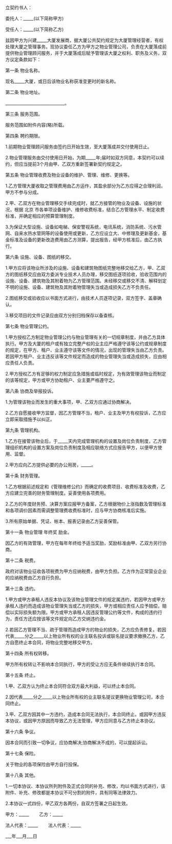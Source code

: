 
 


立契约书人：


委托人：_____(以下简称甲方)


受任人：_____(以下简称乙方)


兹因甲方为兴建_____大厦发展商，据大厦公共契约规定为大厦管理经营者，有权处理大厦之管理事务。现协议委任乙方为甲方之物业管理公司，负责在大厦落成前提供物业管理顾问服务，并于大厦落成后赋予管理该大厦之权利、职务及义务，双方议定条款如下：


第一条 物业名称。


现名_____大厦，或日后该物业名称获准变更时的新名称。


第二条 物业地址。


_____________________________。


第三条 服务范围。


服务范围如附件内容(略)所载。


第四条 聘约期限。


1.前期物业管理顾问服务由签约日开始生效，至大厦落成并交付使用日止。


2.物业管理服务由交付使用日开始，为期_____年;届时如双方同意，本契约可以续约，但应当提前3个月由甲、乙双方重新签署新契约规定之。


第五条 物业管理收费及物业设备的维护、管理、维修、更换等。


1.乙方管理大厦收取之管理费用由乙方运作，其盈余部分为乙方应得之合理利润，甲方不参与分成。


2.甲、乙双方在物业管理移交手续完成时，就乙方接管的物业及设备、设施的状况，根据
北京
市各单项设备维护、维修收费标准，结合乙方管理水平、制定收费标准，并确定相应的预算管理制度。


3.为保证大型设施、设备如电梯、保安警视系统，电讯系统，消防系统、污水管网、自来水热水管网等的设备使用或更新，乙方应设立大、中修理及更新基金，基金标准及设备的更新改造费用由乙方测算，提出报告，经甲方核准后，由乙方执行。


第六条 设施、设备、图纸的移交。


1.甲方应将该物业所涉及的设施、设备和建筑物图纸完整地移交给乙方，甲、乙双方的图纸移交应由双方委派专业技术人员办理，移交图纸逐项验收，验收范围内的设施、设备、建筑物及其附着物为乙方管理范围。未经移交或移交不清、解释划定不明的设施、设备、建筑物及其附着物管理失当或造成损失乙方不负责任。


2.图纸移交或验收应以书面方式进行，由技术人员逐项记录，双方签字、盖章确认。


3.移交项目的文件记录应由双方分别归档保存以备查核。


第七条 物业管理公约。


1.甲方授权乙方制定物业管理公约与物业管理有关的一切规章制度，并由乙方具体执行。甲方及大厦的租户或有独立完整产权的业主应严格遵守该等公约或规章制度的规定，在甲方、租户、业主遵守该等文件的情况，出现的管理失当由乙方负责。若因甲方租户、业主违反该等文件规定而造成的物业管理失当或造成损失，应由相应责任人负责。


2.甲方授权乙方有足够的权力制定应急措施或临时规定，为有效管理该物业而制定的该等规定，甲方或甲方协助租户、业主要严格遵守之。


第八条 协商及举报投诉。


1.为管理该物业而发生的重大事项，甲、乙双方应通过协商解决。


2.乙方自愿接收甲方监督，因乙方管理不当，租户、业主及甲方有权投诉，乙方应立即采取措施予以纠正。


第九条 管理机构。


1.乙方在接管该物业后，于_____天内完成管理机构的设置及岗位负责制度，乙方管理组织机构的设置方案及岗位负责制度及相应联络方式应报告甲方，以便甲方使用、监督。


2.甲方应向乙方提供必要的办公用房，_____。


第十条 财务管理。


1.乙方根据前述规定和《管理维修公约》而确定的收费项目、收费标准及收费，乙方应建立完善的财务管理制度。妥善使用各项费用。


2.乙方的年度财务预、决算方案应报甲方备案，乙方根据物价上涨指数及管理标准和各项调价因素而需调整管理费收费标准时，应与甲方协商核准后实施。


3.所有原始单据、凭证、帐本、报表记录由乙方妥善保管。


第十一条 物业管理
年终奖
励金。


因乙方的有效管理，甲方在每年年终给予适当奖励，奖励标准由甲、乙双方另行协商。


第十二条 税费。


政府对该物业征收各项税费为甲方应纳税费，由甲方负担。乙方作为正常营业企业的应纳税费由乙方自行负担。


第十三条 违约。


1.甲方或甲方承租人违反本协议及该物业管理文件的规定属违约，若因甲方或甲方承租人违约而造成该物业管理失当或乙方的损失，甲方或相应责任人应予赔偿，赔偿以实际损失额为限。甲方或甲方承租人因违反管理公约等文件，构成的违约行为，责任方还应按该等文件规定向乙方交纳违约金。


2.若因乙方管理不当、疏于管理而造成甲方的物业的损失，乙方应负责修复。若因代表_____分之_____以上物业所有权的业主联名投诉或联名提议要求撤换乙方，乙方自愿终止本合同，将物业完整地移交甲方。


第十四条 所有权转移。


甲方所有权转让不影响本合同执行，甲方的受让方应无条件继续执行本合同。


第十五条 终止。


1.甲、乙双方认为终止本合同符合双方最大利益，可以终止本合同。


2.因代表_____分之_____以上物业所有权的业主联名提议更换物业管理公司，本合同终止。


3.甲、乙双方因其中一方违约，造成本合同无法执行，本合同终止。或因甲方违反本协议，或因甲方原因而导致乙方无法管理，甲方应同意与乙方终止本协议。


第十六条 争议。


因本合同而引致一切争议，应协商解决;协商解决不成的，可以提起诉讼。


第十七条 保险。


关于物业的各项保险由甲方自行投保。


第十八条 其他。


1.一切本协议、本协议所列附件及正式合同的补充、修改，均以书面方式进行，该附件、补充、修改都是本协议不可分割的附件，具有同等法律效力。


2.本协议一式四份，甲乙双方各两份，自双方签署之日起生效。


甲方：_____ 　　乙方：_____


法人代表：_____ 　　法人代表：_____


___年___月___日
 


 

 
 
 
 
 
  


  
 

  


  


  
 
 
 
 

